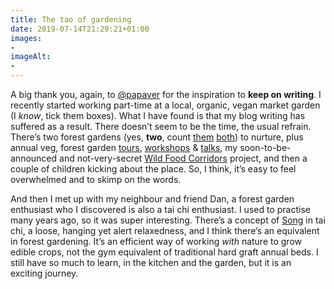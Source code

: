 ```yaml
---
title: The tao of gardening
date: 2019-07-14T21:29:21+01:00
images: 
- 
imageAlt: 
- 
---
```


A big thank you, again, to [@papaver](https://mobile.twitter.com/papaver) for the inspiration to **keep on writing**. I recently started working part-time at a local, organic, vegan market garden (I _know_, tick them boxes). What I have found is that my blog writing has suffered as a result. There doesn’t seem to be the time, the usual refrain. There’s two forest gardens (yes, **two**, count [them](https://www.forestgarden.wales/blog/forest-garden-plan-pgi/) [both](https://www.forestgarden.wales/blog/forest-garden-plan-ofg/)) to nurture, plus annual veg, forest garden [tours](https://www.forestgarden.wales/tour), [workshops](https://www.forestgarden.wales/workshop) & [talks](https://www.forestgarden.wales/talk), my soon-to-be-announced and not-very-secret [Wild Food Corridors](http://bit.ly/wild-food-corridors) project, and then a couple of children kicking about the place. So, I think, it’s easy to feel overwhelmed and to skimp on the words.

And then I met up with my neighbour and friend Dan, a forest garden enthusiast who I discovered is also a tai chi enthusiast. I used to practise many years ago, so it was super interesting. There’s a concept of [Song](https://dankleiman.com/2013/04/09/song-or-relaxation-in-tai-chi/) in tai chi, a loose, hanging yet alert relaxedness, and I think there’s an equivalent in forest gardening. It’s an efficient way of working _with_ nature to grow edible crops, not the gym equivalent of traditional hard graft annual beds. I still have so much to learn, in the kitchen and the garden, but it is an exciting journey.
